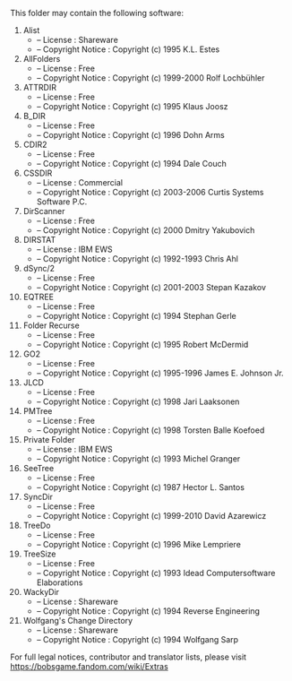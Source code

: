 ﻿This folder may contain the following software:

1. Alist
   - – License : Shareware
   - – Copyright Notice : Copyright (c) 1995 K.L. Estes
2. AllFolders
   - – License : Free
   - – Copyright Notice : Copyright (c) 1999-2000 Rolf Lochbühler
3. ATTRDIR
   - – License : Free
   - – Copyright Notice : Copyright (c) 1995 Klaus Joosz
4. B_DIR
   - – License : Free
   - – Copyright Notice : Copyright (c) 1996 Dohn Arms
5. CDIR2
   - – License : Free
   - – Copyright Notice : Copyright (c) 1994 Dale Couch
6. CSSDIR
   - – License : Commercial
   - – Copyright Notice : Copyright (c) 2003-2006 Curtis Systems Software P.C.
7. DirScanner
   - – License : Free
   - – Copyright Notice : Copyright (c) 2000 Dmitry Yakubovich
8. DIRSTAT
   - – License : IBM EWS
   - – Copyright Notice : Copyright (c) 1992-1993 Chris Ahl
9. dSync/2
   - – License : Free
   - – Copyright Notice : Copyright (c) 2001-2003 Stepan Kazakov
10. EQTREE
    - – License : Free
    - – Copyright Notice : Copyright (c) 1994 Stephan Gerle
11. Folder Recurse
    - – License : Free
    - – Copyright Notice : Copyright (c) 1995 Robert McDermid
12. GO2
    - – License : Free
    - – Copyright Notice : Copyright (c) 1995-1996 James E. Johnson Jr.
13. JLCD
    - – License : Free
    - – Copyright Notice : Copyright (c) 1998 Jari Laaksonen
14. PMTree
    - – License : Free
    - – Copyright Notice : Copyright (c) 1998 Torsten Balle Koefoed
15. Private Folder
    - – License : IBM EWS
    - – Copyright Notice : Copyright (c) 1993 Michel Granger
16. SeeTree
    - – License : Free
    - – Copyright Notice : Copyright (c) 1987 Hector L. Santos
17. SyncDir
    - – License : Free
    - – Copyright Notice : Copyright (c) 1999-2010 David Azarewicz
18. TreeDo
    - – License : Free
    - – Copyright Notice : Copyright (c) 1996 Mike Lempriere
19. TreeSize
    - – License : Free
    - – Copyright Notice : Copyright (c) 1993 Idead Computersoftware Elaborations
20. WackyDir
    - – License : Shareware
    - – Copyright Notice : Copyright (c) 1994 Reverse Engineering
21. Wolfgang's Change Directory
    - – License : Shareware
    - – Copyright Notice : Copyright (c) 1994 Wolfgang Sarp

For full legal notices, contributor and translator lists, please visit https://bobsgame.fandom.com/wiki/Extras
